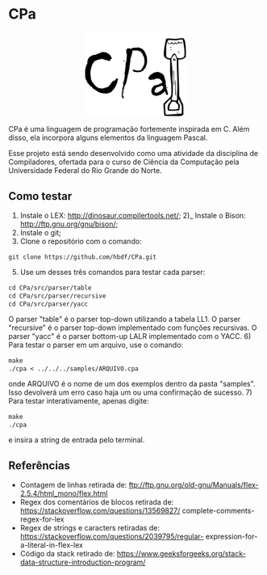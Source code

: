 # CPa

<p align="middle">
	<img src="/imgs/logo.png" width="200">	
</p>

CPa é uma linguagem de programação fortemente inspirada em C. Além disso,
ela incorpora alguns elementos da linguagem Pascal.

Esse projeto está sendo desenvolvido como uma atividade da disciplina de 
Compiladores, ofertada para o curso de Ciência da Computação pela Universidade
Federal do Rio Grande do Norte.

## Como testar

1) Instale o LEX: http://dinosaur.compilertools.net/;
2)_ Instale o Bison: http://ftp.gnu.org/gnu/bison/;
3) Instale o git;
4) Clone o repositório com o comando:
```
git clone https://github.com/hbdf/CPa.git
```
5) Use um desses três comandos para testar cada parser:
```
cd CPa/src/parser/table
cd CPa/src/parser/recursive
cd CPa/src/parser/yacc
```
O parser "table" é o parser top-down utilizando a tabela LL1. O parser "recursive" é o parser top-down implementado com funções recursivas. O parser "yacc" é o parser bottom-up LALR implementado com o YACC.
6) Para testar o parser em um arquivo, use o comando:
```
make
./cpa < ../../../samples/ARQUIVO.cpa
```
onde ARQUIVO é o nome de um dos exemplos dentro da pasta "samples". Isso devolverá um erro caso haja um ou uma confirmação de sucesso.
7) Para testar interativamente, apenas digite:
```
make
./cpa
```
e insira a string de entrada pelo terminal.

## Referências

* Contagem de linhas retirada de: ftp://ftp.gnu.org/old-gnu/Manuals/flex-2.5.4/html_mono/flex.html
* Regex dos comentários de blocos retirada de: https://stackoverflow.com/questions/13569827/
complete-comments-regex-for-lex
* Regex de strings e caracters retiradas de: https://stackoverflow.com/questions/2039795/regular-
expression-for-a-literal-in-flex-lex
* Código da stack retirado de: https://www.geeksforgeeks.org/stack-data-structure-introduction-program/
